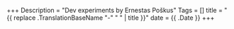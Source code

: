 +++
Description = "Dev experiments by Ernestas Poškus"
Tags = []
title = "{{ replace .TranslationBaseName "-" " " | title }}"
date = {{ .Date }}
+++
